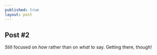 ```yaml
---
published: true
layout: post
---
```



## Post #2

Still focused on *how* rather than on *what* to say. Getting there, though!
